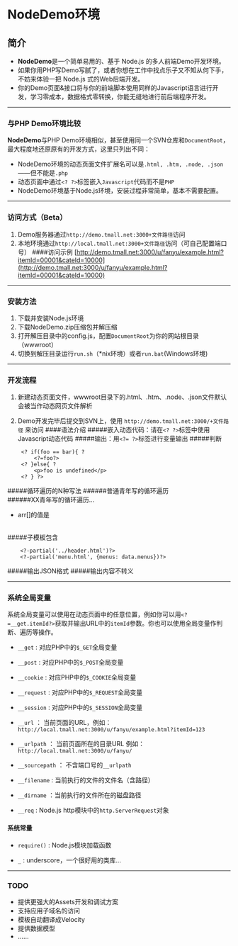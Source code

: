 # NodeDemo环境

## 简介
* **NodeDemo**是一个简单易用的、基于 Node.js 的多人前端Demo开发环境。  
* 如果你用PHP写Demo写腻了，或者你想在工作中找点乐子又不知从何下手，不妨来体验一把 Node.js 式的Web后端开发。
* 你的Demo页面&接口将与你的前端脚本使用同样的Javascript语言进行开发，学习零成本，数据格式零转换，你能无缝地进行前后端程序开发。

---------

### 与PHP Demo环境比较
**NodeDemo**与PHP Demo环境相似，甚至使用同一个SVN仓库和`DocumentRoot`，最大程度地还原原有的开发方式，这里只列出不同：

* NodeDemo环境的动态页面文件扩展名可以是`.html, .htm, .node, .json`——但不能是`.php`
* 动态页面中通过`<? ?>`标签嵌入`Javascript`代码而不是`PHP`
* NodeDemo环境基于Node.js环境，安装过程非常简单，基本不需要配置。

---------------

### 访问方式（Beta）
1. Demo服务器通过`http://demo.tmall.net:3000+文件路径`访问
2. 本地环境通过`http://local.tmall.net:3000+文件路径`访问（可自己配置端口号）
####访问示例
[http://demo.tmall.net:3000/u/fanyu/example.html?itemId=00001&cateId=10000](http://demo.tmall.net:3000/u/fanyu/example.html?itemId=00001&cateId=10000)


----------------


### 安装方法
1. 下载并安装Node.js环境
2. 下载NodeDemo.zip压缩包并解压缩
3. 打开解压目录中的config.js，配置`DocumentRoot`为你的网站根目录（wwwroot）
4. 切换到解压目录运行`run.sh`（*nix环境）或者`run.bat`(Windows环境)


--------------------


### 开发流程
1. 新建动态页面文件，wwwroot目录下的.html、.htm、.node、.json文件默认会被当作动态网页文件解析
2. Demo开发完毕后提交到SVN上，使用 `http://demo.tmall.net:3000/+文件路径` 来访问
####语法介绍
#####嵌入动态代码：请在`<? ?>`标签中使用Javascript动态代码
#####输出：用`<?= ?>`标签进行变量输出
#####判断   
  	
    	<? if(foo == bar){ ?
    		<?=foo?>
		<? }else{ ?
			<p>foo is undefined</p>
		<? } ?>
#####循环遍历的N种写法
######普通青年写的循环遍历
		<? for(var i = 0; i < items.length; i++){ ?>
	    	<?=items[i]?>  
		<? } ?>
######XX青年写的循环遍历…
		<ul>
			<?
			[1,2,3,4,5].forEach(function(v,k){
			?>
			<li>
				arr[<?=k?>]的值是<?=v?>
			</li>
			<? }) ?>
		</ul>				
#####子模板包含

		<?-partial('../header.html')?>
		<?-partial('menu.html', {menus: data.menus})?>
#####输出JSON格式
		<?=JSON.stringify(__request)?>
#####输出内容不转义
		<?-varname?>

--------

### 系统全局变量  
系统全局变量可以使用在动态页面中的任意位置，例如你可以用`<?=__get.itemId?>`获取并输出URL中的`itemId`参数。你也可以使用全局变量作判断、遍历等操作。

* `__get` : 对应PHP中的`$_GET`全局变量  

* `__post` : 对应PHP中的`$_POST`全局变量  

* `__cookie` : 对应PHP中的`$_COOKIE`全局变量  

* `__request` : 对应PHP中的`$_REQUEST`全局变量  

* `__session` : 对应PHP中的`$_SESSION`全局变量

* `__url` ： 当前页面的URL，例如：`http://local.tmall.net:3000/u/fanyu/example.html?itemId=123`

* `__urlpath` ： 当前页面所在的目录URL 例如：`http://local.tmall.net:3000/u/fanyu/` 

* `__sourcepath` ： 不含端口号的`__urlpath` 

* `__filename` : 当前执行的文件的文件名（含路径）

* `__dirname` ：当前执行的文件所在的磁盘路径

* `__req` : Node.js http模块中的`http.ServerRequest`对象
	

#### 系统常量
* `require()` : Node.js模块加载函数

* `_` : underscore，一个很好用的类库…

____________

### TODO

* 提供更强大的Assets开发和调试方案
* 支持应用子域名的访问
* 模板自动翻译成Velocity
* 提供数据模型
* ……  



